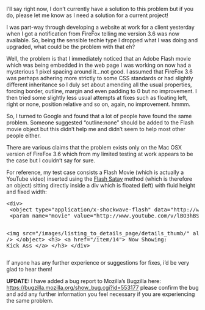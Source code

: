 <p>I&#8217;ll say right now, I don&#8217;t currently have a solution to this problem but if you do, please let me know as I need a solution for a current project!</p>
<p>I was part-way through developing a website at work for a client yesterday when I got a notification from FireFox telling me version 3.6 was now available. So, being the sensible techie type I dropped what I was doing and upgraded, what could be the problem with that eh?</p>
<p>Well, the problem is that I immediately noticed that an Adobe Flash movie which was being embedded in the web page I was working on now had a mysterious 1 pixel spacing around it&#8230;not good. I assumed that FireFox 3.6 was perhaps adhering more strictly to some CSS standards or had slightly different inheritance so I duly set about amending all the usual properties, forcing border, outline, margin and even padding to 0 but no improvement. I then tried some slightly less usual attempts at fixes such as floating left, right or none, position relative and so on, again, no improvement. hmmm.</p>
<p>So, I turned to Google and found that a lot of people have found the same problem. Someone suggested &#8220;outline:none&#8221; should be added to the Flash movie object but this didn&#8217;t help me and didn&#8217;t seem to help most other people either.</p>
<p>There are various claims that the problem exists only on the Mac OSX version of FireFox 3.6 which from my limited testing at work appears to be the case but I couldn&#8217;t say for sure.</p>
<p>For reference, my test case consists a Flash Movie (which is actually a YouTube video) inserted using the <a title="Flash Satay: a W3 compliant Flash Movie insertion method" href="http://www.alistapart.com/articles/flashsatay" target="_blank">Flash Satay</a> method (which is therefore an object) sitting directly inside a div which is floated (left) with fluid height and fixed width:</p>
<pre>&lt;div&gt;
 &lt;object type="application/x-shockwave-flash" data="http://www.youtube.com/v/lBO3hBSga6k&amp;amp;hl=en_GB&amp;amp;fs=1&amp;amp;"&gt;
 &lt;param name="movie" value="http://www.youtube.com/v/lBO3hBSga6k&amp;amp;hl=en_GB&amp;amp;fs=1&amp;amp;" /&gt;

 &lt;img src="/images/listing_to_details_page/details_thumb/" alt="" /&gt;
 &lt;/object&gt;
 &lt;h3&gt;
 &lt;a href="/item/14"&gt;
 Now Showing: Kick Ass
 &lt;/a&gt;
 &lt;/h3&gt;
&lt;/div&gt;</pre>
<p>If anyone has any further experience or suggestions for fixes, i&#8217;d be very glad to hear them!</p>
<p><b>UPDATE:</b> I have added a bug report to Mozilla&#8217;s Bugzilla here: <a href="https://bugzilla.mozilla.org/show_bug.cgi?id=553177" target="_blank">https://bugzilla.mozilla.org/show_bug.cgi?id=553177</a> please confirm the bug and add any further information you feel necessary if you are experiencing the same problem.</p>